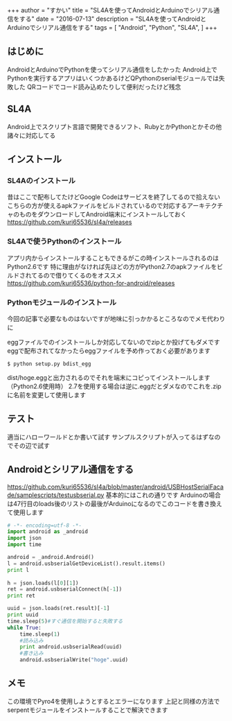 +++
author = "すかい"
title = "SL4Aを使ってAndroidとArduinoでシリアル通信をする"
date = "2016-07-13"
description = "SL4Aを使ってAndroidとArduinoでシリアル通信をする"
tags = [
    "Android",
    "Python",
    "SL4A",
]
+++

## はじめに

AndroidとArduinoでPythonを使ってシリアル通信をしたかった
Android上でPythonを実行するアプリはいくつかあるけどQPythonのserialモジュールでは失敗した
QRコードでコード読み込めたりして便利だったけど残念

## SL4A
Android上でスクリプト言語で開発できるソフト、RubyとかPythonとかその他諸々に対応してる

## インストール

### SL4Aのインストール

昔はここで配布してたけどGoogle Codeはサービスを終了してるので拾えない
こちらの方が使えるapkファイルをビルドされているので対応するアーキテクチャのものをダウンロードしてAndroid端末にインストールしておく
https://github.com/kuri65536/sl4a/releases

### SL4Aで使うPythonのインストール

アプリ内からインストールすることもできるがこの時インストールされるのはPython2.6です
特に理由がなければ先ほどの方がPython2.7のapkファイルをビルドされてるので借りてくるのをオススメ
https://github.com/kuri65536/python-for-android/releases

### Pythonモジュールのインストール

今回の記事で必要なものはないですが地味に引っかかるところなのでメモ代わりに

eggファイルでのインストールしか対応してないのでzipとか投げてもダメです
eggで配布されてなかったらeggファイルを予め作っておく必要があります

```
$ python setup.py bdist_egg
```

dist/hoge.eggと出力されるのでそれを端末にコピってインストールします（Python2.6使用時）
2.7を使用する場合は逆に.eggだとダメなのでこれを.zipに名前を変更して使用します

## テスト

適当にハローワールドとか書いて試す
サンプルスクリプトが入ってるはずなのでその辺で試す

## Androidとシリアル通信をする

https://github.com/kuri65536/sl4a/blob/master/android/USBHostSerialFacade/samplescripts/testusbserial.py
基本的にはこれの通りです
Arduinoの場合は47行目のloads後のリストの最後がArduinoになるのでこのコードを書き換えて使用します

```py
# -*- encoding=utf-8 -*-
import android as _android
import json
import time

android = _android.Android()
l = android.usbserialGetDeviceList().result.items()
print l
 
h = json.loads(l[0][1])
ret = android.usbserialConnect(h[-1])
print ret

uuid = json.loads(ret.result)[-1]
print uuid
time.sleep(5)#すぐ通信を開始すると失敗する
while True:
	time.sleep(1)
	#読み込み
	print android.usbserialRead(uuid)
	#書き込み
	android.usbserialWrite("hoge".uuid)
```

## メモ

この環境でPyro4を使用しようとするとエラーになります
上記と同様の方法でserpentモジュールをインストールすることで解決できます
